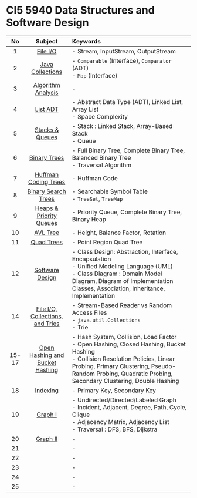 # CI5 5940 Data Structures and Software Design

|No|Subject|Keywords|
|:-:|:-:|:-|
| 1|[File I/O](notes/m01/01.md)|- Stream, InputStream, OutputStream|
| 2|[Java Collections](notes/02.md)|- `Comparable` (Interface), `Comparator` (ADT) <br> - `Map` (Interface)|
| 3|[Algorithm Analysis](notes/03.md)|- |
| 4|[List ADT](notes/04.md)|- Abstract Data Type (ADT), Linked List, Array List <br> - Space Complexity|
| 5|[Stacks & Queues](notes/05.md)|- Stack : Linked Stack, Array-Based Stack <br> - Queue|
| 6|[Binary Trees](notes/06.md)|- Full Binary Tree, Complete Binary Tree, Balanced Binary Tree <br> - Traversal Algorithm|
| 7|[Huffman Coding Trees](notes/07.md)|- Huffman Code|
| 8|[Binary Search Trees](notes/08.md)|- Searchable Symbol Table <br> - `TreeSet`, `TreeMap`|
| 9|[Heaps & Priority Queues](notes/09.md)|- Priority Queue, Complete Binary Tree, Binary Heap|
|10|[AVL Tree](notes/10.md)|- Height, Balance Factor, Rotation|
|11|[Quad Trees](notes/11.md)|- Point Region Quad Tree|
|12|[Software Design](notes/12.md)|- Class Design: Abstraction, Interface, Encapsulation <br>- Unified Modeling Language (UML)<br>- Class Diagram : Domain Model Diagram, Diagram of Implementation Classes, Association, Inheritance, Implementation|
|14|[File I/O, Collections, and Tries](notes/14.md)|- Stream-Based Reader vs Random Access Files <br> - `java.util.Collections` <br> - Trie|
|15-17|[Open Hashing and Bucket Hashing](notes/15.md)|- Hash System, Collision, Load Factor<br>- Open Hashing, Closed Hashing, Bucket Hashing<br>- Collision Resolution Policies, Linear Probing, Primary Clustering, Pseudo-Random Probing, Quadratic Probing, Secondary Clustering, Double Hashing|
|18|[Indexing](notes/18.md)|- Primary Key, Secondary Key|
|19|[Graph I](notes/19.md)|- Undirected/Directed/Labeled Graph <br> - Incident, Adjacent, Degree, Path, Cycle, Clique <br> - Adjacency Matrix, Adjacency List <br> - Traversal : DFS, BFS, Dijkstra|
|20|[Graph II]()|- |
|21|[]()|- |
|22|[]()|- |
|23|[]()|- |
|24|[]()|- |
|25|[]()|- |



